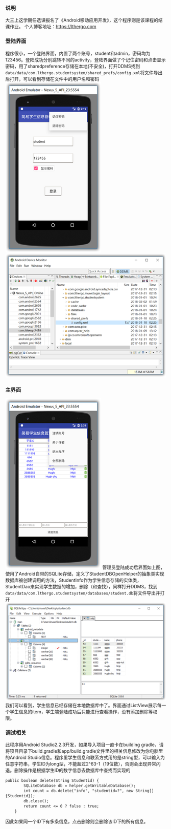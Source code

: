 ### 说明
大三上这学期任选课报名了《Android移动应用开发》，这个程序则是该课程的结课作业。
	个人博客地址：https://lthergo.com
### 登陆界面
程序很小，一个登陆界面，内置了两个账号，student和admin，密码均为123456。登陆成功分别跳转不同的activity，登陆界面做了个记住密码和点击显示密码，用了sharedpreference存储在本地(不安全)，打开DDMS找到		   `data/data/com.lthergo.studentsystem/shared_prefs/config.xml`将文件导出后打开，可以看到存储在文件中的用户名和密码
	![login](readme.res/login.png)	![ddms](readme.res/ddms.png)
### 主界面

  ![main](readme.res/main.png)
管理员登陆成功后界面如上图，使用了Android自带的SQLite存储，定义了StudentDBOpenHelper的抽象类实现数据库被创建调用的方法，StudentInfo作为学生信息存储的实体类，StudentDao来实现学生数据的增加，删除（和查找），同样打开DDMS，找到
`data/data/com.lthergo.studentsystem/databases/student.db`将文件导出并打开
	![data](readme.res/data.png)
我们可以看到，学生信息已经存储在本地数据库中了。界面通过ListView展示每一个学生信息的item，学生端登陆成功后只能进行查看操作，没有添加删除等权限。
### 调试相关
此程序用Android Studio2.2.3开发，如果导入项目一直卡在building gradle，请将项目目录下build.gradle和app/build.gradle文件里的相关信息修改为你电脑里的Android Studio信息。程序里学生信息和联系方式用的是string型，可以输入为任意字符串，学生ID为long型，不能超过2^63-1（19位数），否则会出现异常闪退。删除操作是根据学生ID的数字信息去数据库中查找而实现的
```
public boolean delete(String Studentid) {
        SQLiteDatabase db = helper.getWritableDatabase();
        int count = db.delete("info", "studentid=?", new String[]{Studentid});
        db.close();
        return count <= 0 ? false : true;
    }
```
因此如果同一个ID下有多条信息，点击删除则会删除该ID下的所有信息。